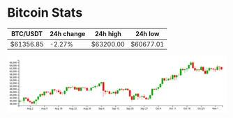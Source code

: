 # Bitcoin Stats

BTC/USDT|24h change|24h high|24h low|
|---|---|---|---|
|$61356.85|-2.27%|$63200.00|$60677.01|

<img src="./chart.svg">
